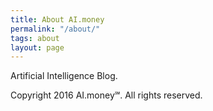 ```yaml
---
title: About AI.money
permalink: "/about/"
tags: about
layout: page
---
```


Artificial Intelligence Blog.

Copyright 2016 AI.money℠. All rights reserved.
